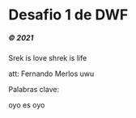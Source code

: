 # Desafio 1 de DWF

##### © 2021

Srek is love shrek is life

att: Fernando Merlos uwu 


Palabras clave:


oyo es oyo
